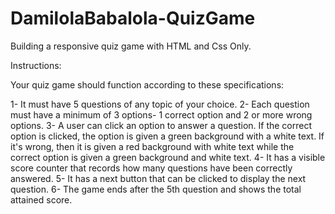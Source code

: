 # DamilolaBabalola-QuizGame

Building a responsive quiz game with HTML and Css Only.

Instructions:

Your quiz game should function according to these specifications: 

1-  It must have 5 questions of any topic of your choice.
2-  Each question must have a minimum of 3 options- 1 correct option and 2 or more wrong options.
3-  A user can click an option to answer a question. If the correct option is clicked, the option is given a green background with a white     text. If it's wrong, then it is given a red background with white text while the correct option is given a green background and white     text.
4-  It has a visible score counter that records how many questions have been correctly answered.
5-  It has a next button that can be clicked to display the next question.
6-  The game ends after the 5th question and shows the total attained score.
